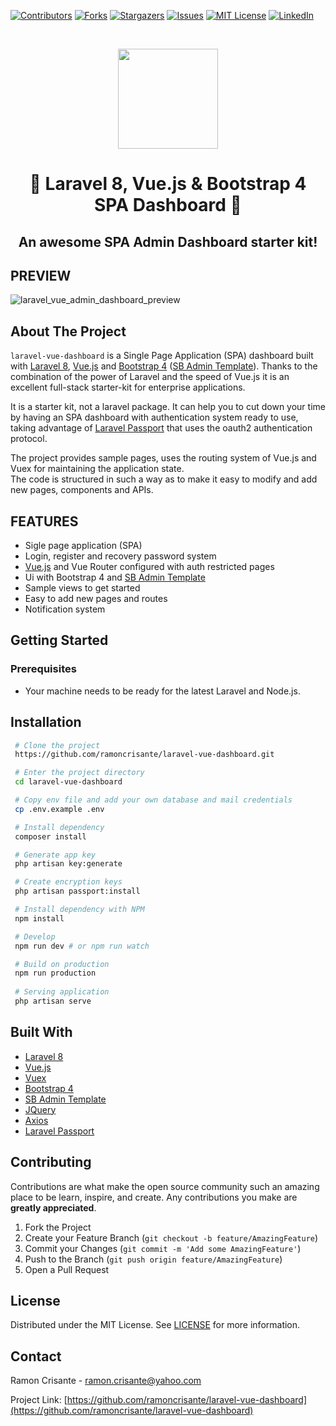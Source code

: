 
[![Contributors][contributors-shield]][contributors-url]
[![Forks][forks-shield]][forks-url]
[![Stargazers][stars-shield]][stars-url]
[![Issues][issues-shield]][issues-url]
[![MIT License][license-shield]][license-url]
[![LinkedIn][linkedin-shield]][linkedin-url]



<!-- PROJECT LOGO -->
<br />
<p align="center">
  <img src="https://user-images.githubusercontent.com/44405810/129751765-07802bb1-0e55-4311-b6ee-d90f9b2e237b.png" width="160px">


  <h1 align="center">🎉 Laravel 8, Vue.js & Bootstrap 4 SPA Dashboard 🎉</h1>

  <div align="center">
    <h2>An awesome SPA Admin Dashboard starter kit!</h2>
  </div>
</p>

<!-- PREVIEW -->
## PREVIEW
![laravel_vue_admin_dashboard_preview](https://user-images.githubusercontent.com/44405810/129740905-6cce06a4-05ca-4e73-b04f-4045c09eb4a3.gif)





<!-- ABOUT THE PROJECT -->
## About The Project


`laravel-vue-dashboard` is a Single Page Application (SPA) dashboard
built with [Laravel 8](https://laravel.com), [Vue.js](https://vuejs.org/) and [Bootstrap 4](https://getbootstrap.com) ([SB Admin Template](https://github.com/StartBootstrap/startbootstrap-sb-admin-2)). Thanks to the combination of the power of Laravel and the speed of Vue.js it is an excellent full-stack starter-kit for enterprise applications.
 
 
It is a starter kit, not a laravel package. It can help you to cut down your time by having an SPA dashboard with authentication system ready to use, taking advantage of [Laravel Passport](https://laravel.com/docs/8.x/passport) that uses the oauth2 authentication protocol.
 
The project provides sample pages, uses the routing system of Vue.js and Vuex for maintaining the application state.<br>
The code is structured in such a way as to make it easy to modify and add new pages, components and APIs.


<!-- FEATURES -->
## FEATURES

* Sigle page application (SPA)
* Login, register and recovery password system
* [Vue.js](https://vuejs.org/) and Vue Router configured with auth restricted pages
* Ui with Bootstrap 4  and [SB Admin Template](https://github.com/StartBootstrap/startbootstrap-sb-admin-2)
* Sample views to get started
* Easy to add new pages and routes 
* Notification system


<!-- GETTING STARTED -->
## Getting Started

### Prerequisites

<ul>
    <li>Your machine needs to be ready for the latest Laravel and Node.js.</li>
</ul>

## Installation


   ```sh
    # Clone the project
    https://github.com/ramoncrisante/laravel-vue-dashboard.git

    # Enter the project directory
    cd laravel-vue-dashboard

    # Copy env file and add your own database and mail credentials
    cp .env.example .env

    # Install dependency
    composer install

    # Generate app key
    php artisan key:generate

    # Create encryption keys
    php artisan passport:install

    # Install dependency with NPM
    npm install

    # Develop
    npm run dev # or npm run watch

    # Build on production
    npm run production
    
    # Serving application
    php artisan serve

   ```

## Built With

* [Laravel 8](https://laravel.com)
* [Vue.js](https://vuejs.org/)
* [Vuex](https://vuex.vuejs.org/)
* [Bootstrap 4](https://getbootstrap.com)
* [SB Admin Template](https://github.com/StartBootstrap/startbootstrap-sb-admin-2)
* [JQuery](https://jquery.com)
* [Axios](https://github.com/axios/axios)
* [Laravel Passport](https://laravel.com/docs/8.x/passport)



<!-- CONTRIBUTING -->
## Contributing

Contributions are what make the open source community such an amazing place to be learn, inspire, and create. Any contributions you make are **greatly appreciated**.

1. Fork the Project
2. Create your Feature Branch (`git checkout -b feature/AmazingFeature`)
3. Commit your Changes (`git commit -m 'Add some AmazingFeature'`)
4. Push to the Branch (`git push origin feature/AmazingFeature`)
5. Open a Pull Request



<!-- LICENSE -->
## License

Distributed under the MIT License. See [LICENSE](https://github.com/ramoncrisante/laravel-vue-dashboard/blob/main/LICENSE.txt) for more information.



<!-- CONTACT -->
## Contact

Ramon Crisante - ramon.crisante@yahoo.com

Project Link: [https://github.com/ramoncrisante/laravel-vue-dashboard](https://github.com/ramoncrisante/laravel-vue-dashboard)





<!-- MARKDOWN LINKS & IMAGES -->
<!-- https://www.markdownguide.org/basic-syntax/#reference-style-links -->
[contributors-shield]: https://img.shields.io/github/contributors/ramoncrisante/laravel-vue-dashboard.svg?style=for-the-badge
[contributors-url]: https://github.com/ramoncrisante/laravel-vue-dashboard/graphs/contributors
[forks-shield]: https://img.shields.io/github/forks/ramoncrisante/laravel-vue-dashboard.svg?style=for-the-badge
[forks-url]: https://github.com/ramoncrisante/laravel-vue-dashboard/network/members
[stars-shield]: https://img.shields.io/github/stars/ramoncrisante/laravel-vue-dashboard.svg?style=for-the-badge
[stars-url]: https://github.com/ramoncrisante/laravel-vue-dashboard/stargazers
[issues-shield]: https://img.shields.io/github/issues/ramoncrisante/laravel-vue-dashboard.svg?style=for-the-badge
[issues-url]: https://github.com/ramoncrisante/laravel-vue-dashboard/issues
[license-shield]: https://img.shields.io/github/license/ramoncrisante/laravel-vue-dashboard.svg?style=for-the-badge
[license-url]: https://github.com/ramoncrisante/laravel-vue-dashboard/blob/main/LICENSE.txt
[linkedin-shield]: https://img.shields.io/badge/-LinkedIn-black.svg?style=for-the-badge&logo=linkedin&colorB=555
[linkedin-url]: https://linkedin.com/in/ramoncrisante
